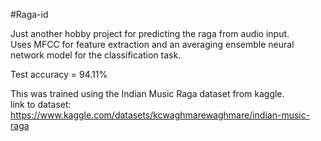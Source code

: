 #Raga-id
          
Just another hobby project for predicting the raga from audio input.       
Uses MFCC for feature extraction and an averaging ensemble neural network model for the classification task.       

Test accuracy = 94.11%       

This was trained using the Indian Music Raga dataset from kaggle.         
link to dataset: https://www.kaggle.com/datasets/kcwaghmarewaghmare/indian-music-raga

